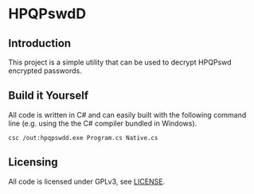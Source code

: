 # HPQPswdD
## Introduction

This project is a simple utility that can be used to decrypt HPQPswd encrypted passwords.

## Build it Yourself

All code is written in C# and can easily built with the following command line (e.g. using the the C# compiler bundled in Windows).

```
csc /out:hpqpswdd.exe Program.cs Native.cs
```

## Licensing

All code is licensed under GPLv3, see [LICENSE](https://github.com/serializingme/hpqpswdd/blob/master/LICENSE).
